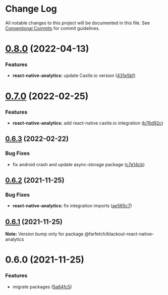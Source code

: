 # Change Log

All notable changes to this project will be documented in this file.
See [Conventional Commits](https://conventionalcommits.org) for commit guidelines.

# [0.8.0](https://github.com/Farfetch/blackout-react-native/compare/@farfetch/blackout-react-native-analytics@0.7.0...@farfetch/blackout-react-native-analytics@0.8.0) (2022-04-13)

### Features

- **react-native-analytics:** update Castle.io version ([431e5bf](https://github.com/Farfetch/blackout-react-native/commit/431e5bf7bb602edf8faa2763321fa4053dc9ec93))

# [0.7.0](https://github.com/Farfetch/blackout-react-native/compare/@farfetch/blackout-react-native-analytics@0.6.3...@farfetch/blackout-react-native-analytics@0.7.0) (2022-02-25)

### Features

- **react-native-analytics:** add react-native castle.io integration ([b76d92c](https://github.com/Farfetch/blackout-react-native/commit/b76d92c8fbb279860d96144766ac6d101aae6609))

## [0.6.3](https://github.com/Farfetch/blackout-react-native/compare/@farfetch/blackout-react-native-analytics@0.6.2...@farfetch/blackout-react-native-analytics@0.6.3) (2022-02-22)

### Bug Fixes

- fix android crash and update async-storage package ([c7e14cb](https://github.com/Farfetch/blackout-react-native/commit/c7e14cb0c3f881dc3149cd75398bfc48886e78c8))

## [0.6.2](https://github.com/Farfetch/blackout-react-native/compare/@farfetch/blackout-react-native-analytics@0.6.1...@farfetch/blackout-react-native-analytics@0.6.2) (2021-11-25)

### Bug Fixes

- **react-native-analytics:** fix integration imports ([ae565c7](https://github.com/Farfetch/blackout-react-native/commit/ae565c76ebe6e1441bc706672ce547b6ddbae670))

## [0.6.1](https://github.com/Farfetch/blackout-react-native/compare/@farfetch/blackout-react-native-analytics@0.6.0...@farfetch/blackout-react-native-analytics@0.6.1) (2021-11-25)

**Note:** Version bump only for package @farfetch/blackout-react-native-analytics

# 0.6.0 (2021-11-25)

### Features

- migrate packages ([5a64fc5](https://github.com/Farfetch/blackout-react-native/commit/5a64fc58cb5f9cbdf600100f1c6315fa30889845))
